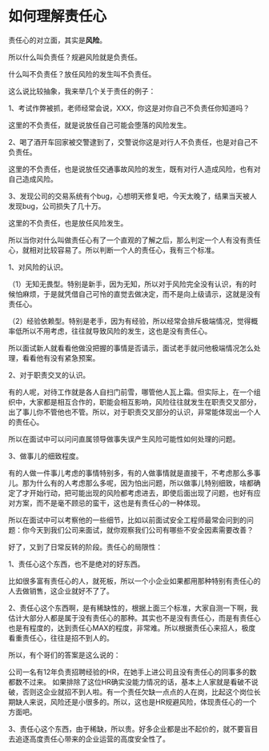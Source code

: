 # 如何理解责任心  

责任心的对立面，其实是**风险**。

所以什么叫负责任？规避风险就是负责任。

什么叫不负责任？放任风险的发生叫不负责任。

这么说比较抽象，我来举几个关于责任的例子：

1、考试作弊被抓，老师经常会说，XXX，你这是对你自己不负责任你知道吗？

这里的不负责任，就是说放任自己可能会堕落的风险发生。

2、喝了酒开车回家被交警逮到了，交警说你这是对行人不负责任，也是对自己不负责任。

这里的不负责任，也是说放任交通事故风险的发生，既有对行人造成风险，也有对自己造成风险。

3、发现公司的交易系统有个bug，心想明天修复吧，今天太晚了，结果当天被人发现bug，公司损失了几十万。

这里的不负责任，也是放任风险发生。


所以当你对什么叫做责任心有了一个直观的了解之后，那么判定一个人有没有责任心，就相对比较容易了。所以判断一个人的责任心，我有三个标准。

1、对风险的认识。

（1）无知无畏型。特别是新手，因为无知，所以对于风险完全没有认识，有的时候怕麻烦，于是就凭借自己可怜的直觉去做决定，而不是向上级请示，这就是没有责任心。

（2）经验依赖型。特别是老手，因为有经验，所以经常会排斥极端情况，觉得概率低所以不用考虑，往往就导致风险的发生，这也是没有责任心。

所以面试新人就看看他做没把握的事情是否请示，面试老手就问他极端情况怎么处理，看看他有没有紧急预案。

2、对于职责交叉的认识。

有的人呢，对待工作就是各人自扫门前雪，哪管他人瓦上霜。但实际上，在一个组织中，大家都是相互合作的，职能会相互影响，风险往往就发生在职责交叉部分，出了事儿你不管他也不管。所以，对于职责交叉部分的认识，非常能体现出一个人的责任心。

所以在面试中可以问问直属领导做事失误产生风险可能性如何处理的问题。

3、做事儿的细致程度。

有的人做一件事儿考虑的事情特别多，有的人做事情就是直接干，不考虑那么多事儿。那为什么有的人考虑那么多呢，因为怕出问题，所以做事儿特别细致，啥都确定了才开始行动，把可能出现的风险都考虑进去，即使后面出现了问题，也好有应对方案，而不是毫不顾忌的蛮干，这也是有责任心的一种体现。

所以在面试中可以考察他的一些细节，比如以前面试安全工程师最常会问到的问题：你今天到我们公司来面试，就你观察我们公司有哪些不安全因素需要改善？



好了，又到了日常反转的阶段。责任心的局限性：

1、责任心这个东西，也不是绝对的好东西。

比如很多富有责任心的人，就死板，所以一个小企业如果都用那种特别有责任心的人去做销售，这企业就好不了了。

2、责任心这个东西啊，是有稀缺性的，根据上面三个标准，大家自测一下啊，我估计大部分人都是属于没有责任心的那种。其实也不是没有责任心，而是有责任心也是有程度的，达到责任心MAX的程度，非常难。所以根据责任心来招人，极度看重责任心，往往是招不到人的。

所以，有个哥们的答案是这么说的：

公司一名有12年负责招聘经验的HR，在她手上进公司且没有责任心的同事多的数都数不过来。
如果排除了这位HR确实没能力情况的话，基本上人家就是看破不说破，否则这企业就招不到人啦。有一个责任欠缺一点点的人在岗，比起这个岗位长期缺人来说，风险还是小很多的。所以，这也是HR规避风险，体现责任心的一个方面吧。

3、责任心这个东西，由于稀缺，所以贵。好多企业都是出不起价的，就不要盲目去追逐高度责任心带来的企业运营的高度安全性了。

